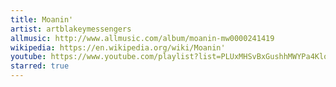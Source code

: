 ```yaml
---
title: Moanin'
artist: artblakeymessengers
allmusic: http://www.allmusic.com/album/moanin-mw0000241419
wikipedia: https://en.wikipedia.org/wiki/Moanin'
youtube: https://www.youtube.com/playlist?list=PLUxMHSvBxGushhMWYPa4KloXj6sDlubA5
starred: true
---
```

